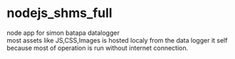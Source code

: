 # nodejs_shms_full
node app for simon batapa datalogger <br>
most assets like JS,CSS,Images is hosted localy from the data logger it self because most of operation is run without internet connection. 